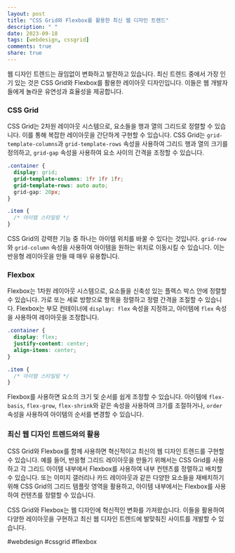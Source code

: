 ```yaml
---
layout: post
title: "CSS Grid와 Flexbox를 활용한 최신 웹 디자인 트렌드"
description: " "
date: 2023-09-18
tags: [webdesign, cssgrid]
comments: true
share: true
---
```


웹 디자인 트렌드는 끊임없이 변화하고 발전하고 있습니다. 최신 트렌드 중에서 가장 인기 있는 것은 CSS Grid와 Flexbox를 활용한 레이아웃 디자인입니다. 이들은 웹 개발자들에게 놀라운 유연성과 효율성을 제공합니다.

### CSS Grid

CSS Grid는 2차원 레이아웃 시스템으로, 요소들을 행과 열의 그리드로 정렬할 수 있습니다. 이를 통해 복잡한 레이아웃을 간단하게 구현할 수 있습니다. CSS Grid는 `grid-template-columns`과 `grid-template-rows` 속성을 사용하여 그리드 행과 열의 크기를 정의하고, `grid-gap` 속성을 사용하여 요소 사이의 간격을 조정할 수 있습니다.

```CSS
.container {
  display: grid;
  grid-template-columns: 1fr 1fr 1fr;
  grid-template-rows: auto auto;
  grid-gap: 20px;
}

.item {
  /* 아이템 스타일링 */
}
```

CSS Grid의 강력한 기능 중 하나는 아이템 위치를 바꿀 수 있다는 것입니다. `grid-row`와 `grid-column` 속성을 사용하여 아이템을 원하는 위치로 이동시킬 수 있습니다. 이는 반응형 레이아웃을 만들 때 매우 유용합니다.

### Flexbox

Flexbox는 1차원 레이아웃 시스템으로, 요소들을 신축성 있는 플렉스 박스 안에 정렬할 수 있습니다. 가로 또는 세로 방향으로 항목을 정렬하고 정렬 간격을 조절할 수 있습니다. Flexbox는 부모 컨테이너에 `display: flex` 속성을 지정하고, 아이템에 `flex` 속성을 사용하여 레이아웃을 조정합니다.

```CSS
.container {
  display: flex;
  justify-content: center;
  align-items: center;
}

.item {
  /* 아이템 스타일링 */
}
```

Flexbox를 사용하면 요소의 크기 및 순서를 쉽게 조정할 수 있습니다. 아이템에 `flex-basis`, `flex-grow`, `flex-shrink`와 같은 속성을 사용하여 크기를 조절하거나, `order` 속성을 사용하여 아이템의 순서를 변경할 수 있습니다.

### 최신 웹 디자인 트렌드와의 활용

CSS Grid와 Flexbox를 함께 사용하면 혁신적이고 최신의 웹 디자인 트렌드를 구현할 수 있습니다. 예를 들어, 반응형 그리드 레이아웃을 만들기 위해서는 CSS Grid를 사용하고 각 그리드 아이템 내부에서 Flexbox를 사용하여 내부 컨텐츠를 정렬하고 배치할 수 있습니다. 또는 이미지 갤러리나 카드 레이아웃과 같은 다양한 요소들을 재배치하기 위해 CSS Grid의 그리드 템플릿 영역을 활용하고, 아이템 내부에서는 Flexbox를 사용하여 컨텐츠를 정렬할 수 있습니다.

CSS Grid와 Flexbox는 웹 디자인에 혁신적인 변화를 가져왔습니다. 이들을 활용하여 다양한 레이아웃을 구현하고 최신 웹 디자인 트렌드에 발맞춰진 사이트를 개발할 수 있습니다.

#webdesign #cssgrid #flexbox